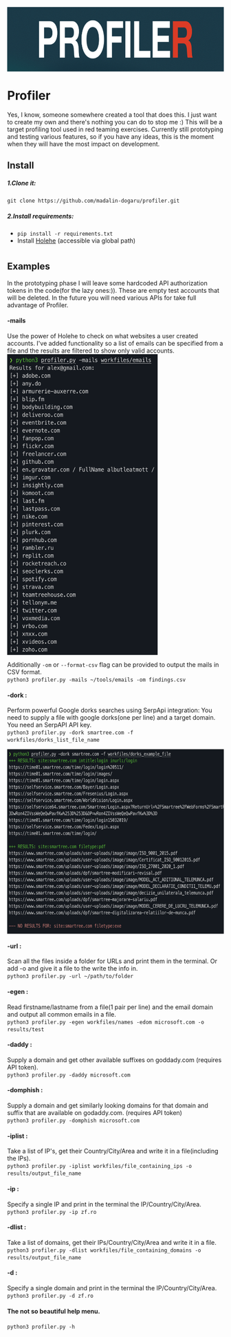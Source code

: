 
<img align="center" alt="PNG" src="https://github.com/madalin-dogaru/madalin-dogaru/blob/master/profilerlogo.png?raw=true" width="900" height="150" />

# Profiler   
Yes, I know, someone somewhere created a tool that does this. I just want to create my own and there's nothing you can do to stop me :) 
This will be a target profiling tool used in red teaming exercises. Currently still prototyping and testing various features, so if you have any ideas, this is the moment when they will have the most impact on development.   

Install
---
##### 1.Clone it:   
`git clone https://github.com/madalin-dogaru/profiler.git` 

##### 2.Install requirements:   
  - `pip install -r requirements.txt`   
  - Install [Holehe](https://github.com/megadose/holehe/tree/master#%EF%B8%8F-installation) (accessible via global path)
#   
#   
Examples
---
In the prototyping phase I will leave some hardcoded API authorization tokens in the code(for the lazy ones:)). These are empty test accounts that will be deleted. In the future you will need various APIs for take full advantage of Profiler.   

#### -mails   
Use the power of Holehe to check on what websites a user created accounts. I've added functionality so a list of emails can be specified from a file and the results are filtered to show only valid accounts.    
<img align="center" alt="PNG" src="https://github.com/madalin-dogaru/madalin-dogaru/blob/master/account_check.png?raw=true" width="350" height="700" /> 

Additionally ```-om``` or ```--format-csv``` flag can be provided to output the mails in CSV format.   
`python3 profiler.py -mails ~/tools/emails -om findings.csv`

#### -dork :
Perform powerful Google dorks searches using SerpApi integration: You need to supply a file with google dorks(one per line) and a target domain. You need an SerpAPI API key.    
`python3 profiler.py -dork smartree.com -f workfiles/dorks_list_file_name`   

<img align="center" alt="PNG" src="https://github.com/madalin-dogaru/madalin-dogaru/blob/master/google_dork_example.png?raw=true" width="650" height="430" />   



#### -url : 
Scan all the files inside a folder for URLs and print them in the terminal. Or add -o and give it a file to the write the info in.    
`python3 profiler.py -url ~/path/to/folder`

#### -egen :
Read firstname/lastname from a file(1 pair per line) and the email domain and output all common emails in a file.     
`python3 profiler.py -egen workfiles/names -edom microsoft.com -o results/test`

#### -daddy :
Supply a domain and get other available suffixes on goddady.com (requires API token).   
`python3 profiler.py -daddy microsoft.com`

#### -domphish :
Supply a domain and get similarly looking domains for that domain and suffix that are available on godaddy.com. (requires API token)   
`python3 profiler.py -domphish microsoft.com`

#### -iplist :
Take a list of IP's, get their Country/City/Area and write it in a file(including the IPs).    
`python3 profiler.py -iplist workfiles/file_containing_ips -o results/output_file_name`

#### -ip :
Specify a single IP and print in the terminal the IP/Country/City/Area.   
`python3 profiler.py -ip zf.ro`

#### -dlist :
Take a list of domains, get their IPs/Country/City/Area and write it in a file.   
`python3 profiler.py -dlist workfiles/file_containing_domains -o results/output_file_name`

#### -d :
Specify a single domain and print in the terminal the IP/Country/City/Area.   
`python3 profiler.py -d zf.ro`

#### The not so beautiful help menu.    
`python3 profiler.py -h`
